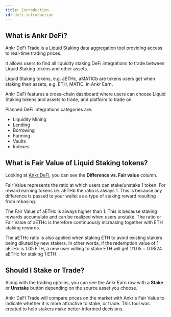 ```yaml
---
title: Introduction
id: defi-introduction
---
```


## What is Ankr DeFi?

Ankr DeFi Trade is a Liquid Staking data aggregation tool providing access to real-time trading prices.

It allows users to find all liquidity staking DeFi integrations to trade between Liquid Staking tokens and other assets.

Liquid Staking tokens, e.g. aETHc, aMATICb are tokens users get when staking their assets, e.g. ETH, MATIC, in Ankr Earn. 

Ankr DeFi features a cross-chain dashboard where users can choose Liquid Staking tokens and assets to trade, and platform to trade on.

Planned DeFi integrations categories are:

* Liquidity Mining
* Lending
* Borrowing
* Farming
* Vaults
* Indexes


## What is Fair Value of Liquid Staking tokens?

Looking at [Ankr DeFi](https://ankr.com/earn/defi/), you can see the **Difference vs. Fair value** column.

Fair Value represents the ratio at which users can stake/unstake 1 token. For reward earning tokens i.e. aETHb the ratio is always 1. This is because any difference is passed to your wallet as a type of staking reward resulting from rebasing.

The Fair Value of aETHc is always higher than 1. This is because staking rewards accumulate and can be realized when users unstake. The ratio or Fair Value of aETHc is therefore continuously increasing together with ETH staking rewards.

The aETHc ratio is also applied when staking ETH to avoid existing stakers being diluted by new stakers. In other words, if the redemption value of 1 aETHc is 1.05 ETH, a new user willing to stake ETH will get 1/1.05 = 0.9524 aETHc for staking 1 ETH.

## Should I Stake or Trade?

Along with the trading optoins, you can see the Ankr Earn row with a **Stake** or **Unstake** button depending on the source asset you choose.

Ankr DeFi Trade will compare prices on the market with Ankr's Fair Value to indicate whether it is more attractive to stake, or trade. This tool was created to help stakers make better-informed decisions.
